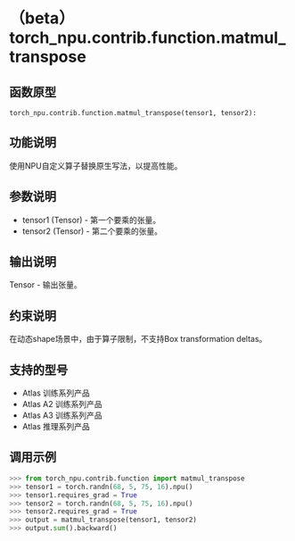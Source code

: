 # （beta）torch_npu.contrib.function.matmul_transpose

## 函数原型

```
torch_npu.contrib.function.matmul_transpose(tensor1, tensor2):
```

## 功能说明

使用NPU自定义算子替换原生写法，以提高性能。

## 参数说明

- tensor1 (Tensor) - 第一个要乘的张量。
- tensor2 (Tensor) - 第二个要乘的张量。

## 输出说明

Tensor - 输出张量。

## 约束说明

在动态shape场景中，由于算子限制，不支持Box transformation deltas。

## 支持的型号

- <term>Atlas 训练系列产品</term>
- <term>Atlas A2 训练系列产品</term>
- <term>Atlas A3 训练系列产品</term>
- <term>Atlas 推理系列产品</term>

## 调用示例

```python
>>> from torch_npu.contrib.function import matmul_transpose
>>> tensor1 = torch.randn(68, 5, 75, 16).npu()
>>> tensor1.requires_grad = True
>>> tensor2 = torch.randn(68, 5, 75, 16).npu()
>>> tensor2.requires_grad = True
>>> output = matmul_transpose(tensor1, tensor2)
>>> output.sum().backward()
```

